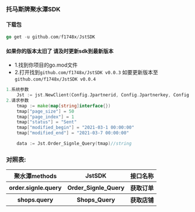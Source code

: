 ### 托马斯牌聚水潭SDK
#### 下载包
```go
go get -u github.com/f1748x/JstSDK
```
#### 如果你的版本太旧了 请及时更新sdk到最新版本
* 1.找到你项目的go.mod文件
* 2.打开找到``github.com/f1748x/JstSDK v0.0.3`` 如要更新版本至 ``github.com/f1748x/JstSDK v0.0.4``
```go 
1.系统参数
    Jst := jst.NewClient(Config.Jpartnerid, Config.Jpartnerkey, Config.Jtoken)
2.请求参数
    tmap := make(map[string]interface{})
	tmap["page_size"] = 50
	tmap["page_index"] = 1
	tmap["status"] = "Sent"
	tmap["modified_begin"] = "2021-03-1 00:00:00"
	tmap["modified_end"] = "2021-03-7 00:00:00"

	data := Jst.Order_Signle_Query(tmap)//string

```
### 对照表:
<table>
        <tr>
            <th>聚水潭methods</th>
            <th>JstSDK</th>
            <th>接口名称</th>
        </tr>
        <tr>
            <th>order.signle.query</th>
            <th>Order_Signle_Query</th>
            <th>获取订单</th>
        </tr>
         <tr>
            <th>shops.query</th>
            <th>Shops_Query</th>
            <th>获取店铺</th>
        </tr>
    </table>
